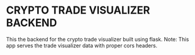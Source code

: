 # CRYPTO TRADE VISUALIZER BACKEND

This the backend for the crypto trade visualizer built using flask.
Note: This app serves the trade visualizer data with proper cors headers.

